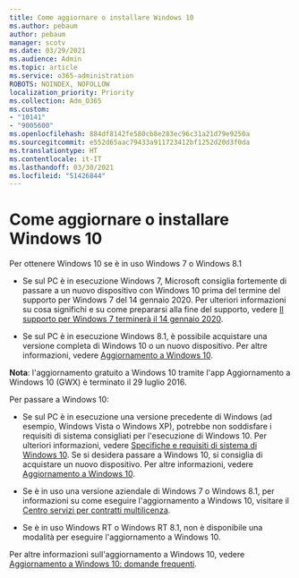 ```yaml
---
title: Come aggiornare o installare Windows 10
ms.author: pebaum
author: pebaum
manager: scotv
ms.date: 03/29/2021
ms.audience: Admin
ms.topic: article
ms.service: o365-administration
ROBOTS: NOINDEX, NOFOLLOW
localization_priority: Priority
ms.collection: Adm_O365
ms.custom:
- "10141"
- "9005600"
ms.openlocfilehash: 884df8142fe580cb8e283ec96c31a21d79e9250a
ms.sourcegitcommit: e552d65aac79433a911723412bf1252d20d3f0da
ms.translationtype: HT
ms.contentlocale: it-IT
ms.lasthandoff: 03/30/2021
ms.locfileid: "51426844"
---
```

# <a name="how-to-upgrade-or-install-windows-10"></a>Come aggiornare o installare Windows 10

Per ottenere Windows 10 se è in uso Windows 7 o Windows 8.1

- Se sul PC è in esecuzione Windows 7, Microsoft consiglia fortemente di passare a un nuovo dispositivo con Windows 10 prima del termine del supporto per Windows 7 del 14 gennaio 2020. Per ulteriori informazioni su cosa significhi e su come prepararsi alla fine del supporto, vedere [Il supporto per Windows 7 terminerà il 14 gennaio 2020](https://support.microsoft.com/help/4057281/).

- Se sul PC è in esecuzione Windows 8.1, è possibile acquistare una versione completa di Windows 10 o un nuovo dispositivo. Per altre informazioni, vedere [Aggiornamento a Windows 10](https://www.microsoft.com/windows/get-windows-10).

**Nota**: l'aggiornamento gratuito a Windows 10 tramite l'app Aggiornamento a Windows 10 (GWX) è terminato il 29 luglio 2016.

Per passare a Windows 10: 

- Se sul PC è in esecuzione una versione precedente di Windows (ad esempio, Windows Vista o Windows XP), potrebbe non soddisfare i requisiti di sistema consigliati per l'esecuzione di Windows 10. Per ulteriori informazioni, vedere [Specifiche e requisiti di sistema di Windows 10](https://www.microsoft.com/windows/windows-10-specifications). Se si desidera passare a Windows 10, si consiglia di acquistare un nuovo dispositivo. Per altre informazioni, vedere [Aggiornamento a Windows 10](https://www.microsoft.com/windows/get-windows-10).

- Se è in uso una versione aziendale di Windows 7 o Windows 8.1, per informazioni su come eseguire l'aggiornamento a Windows 10, visitare il [Centro servizi per contratti multilicenza](https://www.microsoft.com/licensing/servicecenter/default.aspx).

- Se è in uso Windows RT o Windows RT 8.1, non è disponibile una modalità per eseguire l'aggiornamento a Windows 10.

Per altre informazioni sull'aggiornamento a Windows 10, vedere [Aggiornamento a Windows 10: domande frequenti](https://support.microsoft.com/windows/upgrade-to-windows-10-faq-cce52341-7943-594e-72ce-e1cf00382445).
